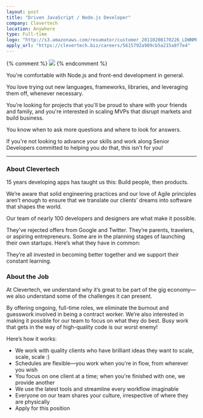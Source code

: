 ```yaml
---
layout: post
title: "Driven JavaScript / Node.js Developer"
company: Clevertech
location: Anywhere
type: Full-time
logo: "http://s3.amazonaws.com/resumator/customer_20110208170226_LDWNM0CR2TMTU5YN/logos/20121126152737_crowdtap-resumator.png"
apply_url: "https://clevertech.biz/careers/5615792a909cb5a215a8f7e4"
---
```


{% comment %}
![](https://s3.amazonaws.com/cleverhire/images/54cf696f2b393e216ee20936.png)
{% endcomment %}

You're comfortable with Node.js and front-end development in general.

You love trying out new languages, frameworks, libraries, and leveraging them off, whenever necessary.

You’re looking for projects that you'll be proud to share with your friends and family, and you're interested in scaling MVPs that disrupt markets and build business.

You know when to ask more questions and where to look for answers.

If you're not looking to advance your skills and work along Senior Developers committed to helping you do that, this isn't for you!

---

### About Clevertech

15 years developing apps has taught us this: Build people, then products.

We’re aware that solid engineering practices and our love of Agile principles aren’t enough to ensure that we translate our clients’ dreams into software that shapes the world.

Our team of nearly 100 developers and designers are what make it possible.

They’ve rejected offers from Google and Twitter. They’re parents, travelers, or aspiring entrepreneurs. Some are in the planning stages of launching their own startups. Here’s what they have in common:

They’re all invested in becoming better together and we support their constant learning.

### About the Job

At Clevertech, we understand why it’s great to be part of the gig economy—we also understand some of the challenges it can present.

By offering ongoing, full-time roles, we eliminate the burnout and guesswork involved in being a contract worker. We’re also interested in making it possible for our team to focus on what they do best. Busy work that gets in the way of high-quality code is our worst enemy!

Here’s how it works:

- We work with quality clients who have brilliant ideas they want to scale, scale, scale :)
- Schedules are flexible—you work when you're in flow, from wherever you wish
- You focus on one client at a time; when you're finished with one, we provide another
- We use the latest tools and streamline every workflow imaginable
- Everyone on our team shares your culture, irrespective of where they are physically
- Apply for this position